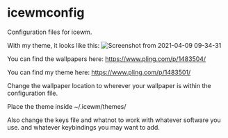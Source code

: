 # icewmconfig
Configuration files for icewm.

With my theme, it looks like this:
![Screenshot from 2021-04-09 09-34-31](https://user-images.githubusercontent.com/60475104/115363504-3421de80-a1cb-11eb-84b0-832dce0130df.png)


You can find the wallpapers here: https://www.pling.com/p/1483504/

You can find my theme here: https://www.pling.com/p/1483501/

Change the wallpaper location to wherever your wallpaper is within the configuration file. 

Place the theme inside ~/.icewm/themes/

Also change the keys file and whatnot to work with whatever software you use. and whatever keybindings you may want to add.
